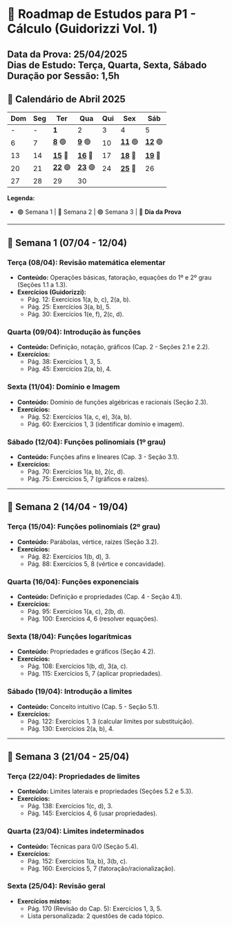 # 📅 Roadmap de Estudos para P1 - Cálculo (Guidorizzi Vol. 1)  
**Data da Prova:** 25/04/2025  
**Dias de Estudo:** Terça, Quarta, Sexta, Sábado  
**Duração por Sessão:** 1,5h  
---

## 📅 **Calendário de Abril 2025**
| Dom | Seg | Ter         | Qua         | Qui | Sex         | Sáb        |
|-----|-----|-------------|-------------|-----|-------------|------------|
|  -  |  -  | **1**       | 2           | 3   | 4           | 5          |
| 6   | 7   | **[8](#semana-1)** 🟢 | **[9](#semana-1)** 🟢 | 10  | **[11](#semana-1)** 🟢 | **[12](#semana-1)** 🟢 |
| 13  | 14  | **[15](#semana-2)** 🔵 | **[16](#semana-2)** 🔵 | 17  | **[18](#semana-2)** 🔵 | **[19](#semana-2)** 🔵 |
| 20  | 21  | **[22](#semana-3)** 🟣 | **[23](#semana-3)** 🟣 | 24  | **[25](#semana-3)** 🔴 | 26         |
| 27  | 28          | 29          | 30     |             |            |     |

**Legenda:**  
- 🟢 Semana 1 | 🔵 Semana 2 | 🟣 Semana 3 | 🔴 **Dia da Prova**  

---

## 📌 **Semana 1 (07/04 - 12/04)**  
### **Terça (08/04): Revisão matemática elementar**  
- **Conteúdo:** Operações básicas, fatoração, equações do 1º e 2º grau (Seções 1.1 a 1.3).  
- **Exercícios (Guidorizzi):**  
  - Pág. 12: Exercícios 1(a, b, c), 2(a, b).  
  - Pág. 25: Exercícios 3(a, b), 5.  
  - Pág. 30: Exercícios 1(e, f), 2(c, d).  

### **Quarta (09/04): Introdução às funções**  
- **Conteúdo:** Definição, notação, gráficos (Cap. 2 - Seções 2.1 e 2.2).  
- **Exercícios:**  
  - Pág. 38: Exercícios 1, 3, 5.  
  - Pág. 45: Exercícios 2(a, b), 4.  

### **Sexta (11/04): Domínio e Imagem**  
- **Conteúdo:** Domínio de funções algébricas e racionais (Seção 2.3).  
- **Exercícios:**  
  - Pág. 52: Exercícios 1(a, c, e), 3(a, b).  
  - Pág. 60: Exercícios 1, 3 (identificar domínio e imagem).  

### **Sábado (12/04): Funções polinomiais (1º grau)**  
- **Conteúdo:** Funções afins e lineares (Cap. 3 - Seção 3.1).  
- **Exercícios:**  
  - Pág. 70: Exercícios 1(a, b), 2(c, d).  
  - Pág. 75: Exercícios 5, 7 (gráficos e raízes).  

---

## 📌 **Semana 2 (14/04 - 19/04)**  
### **Terça (15/04): Funções polinomiais (2º grau)**  
- **Conteúdo:** Parábolas, vértice, raízes (Seção 3.2).  
- **Exercícios:**  
  - Pág. 82: Exercícios 1(b, d), 3.  
  - Pág. 88: Exercícios 5, 8 (vértice e concavidade).  

### **Quarta (16/04): Funções exponenciais**  
- **Conteúdo:** Definição e propriedades (Cap. 4 - Seção 4.1).  
- **Exercícios:**  
  - Pág. 95: Exercícios 1(a, c), 2(b, d).  
  - Pág. 100: Exercícios 4, 6 (resolver equações).  

### **Sexta (18/04): Funções logarítmicas**  
- **Conteúdo:** Propriedades e gráficos (Seção 4.2).  
- **Exercícios:**  
  - Pág. 108: Exercícios 1(b, d), 3(a, c).  
  - Pág. 115: Exercícios 5, 7 (aplicar propriedades).  

### **Sábado (19/04): Introdução a limites**  
- **Conteúdo:** Conceito intuitivo (Cap. 5 - Seção 5.1).  
- **Exercícios:**  
  - Pág. 122: Exercícios 1, 3 (calcular limites por substituição).  
  - Pág. 130: Exercícios 2(a, b), 4.  

---

## 📌 **Semana 3 (21/04 - 25/04)**  
### **Terça (22/04): Propriedades de limites**  
- **Conteúdo:** Limites laterais e propriedades (Seções 5.2 e 5.3).  
- **Exercícios:**  
  - Pág. 138: Exercícios 1(c, d), 3.  
  - Pág. 145: Exercícios 4, 6 (usar propriedades).  

### **Quarta (23/04): Limites indeterminados**  
- **Conteúdo:** Técnicas para 0/0 (Seção 5.4).  
- **Exercícios:**  
  - Pág. 152: Exercícios 1(a, b), 3(b, c).  
  - Pág. 160: Exercícios 5, 7 (fatoração/racionalização).  

### **Sexta (25/04): Revisão geral**  
- **Exercícios mistos:**  
  - Pág. 170 (Revisão do Cap. 5): Exercícios 1, 3, 5.  
  - Lista personalizada: 2 questões de cada tópico.  
